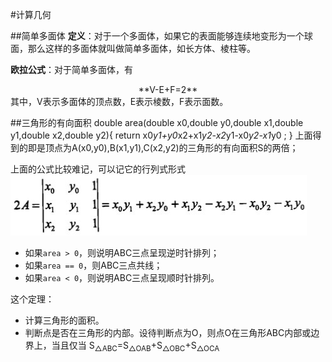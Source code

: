 #计算几何

##简单多面体
**定义**：对于一个多面体，如果它的表面能够连续地变形为一个球面，那么这样的多面体就叫做简单多面体，如长方体、棱柱等。

**欧拉公式**：对于简单多面体，有  
<center>**V-E+F=2**</center>
其中，V表示多面体的顶点数，E表示棱数，F表示面数。

##三角形的有向面积
	double area(double x0,double y0,double x1,double y1,double x2,double y2){
	    return x0*y1+y0*x2+x1*y2-x2*y1-x0*y2-x1*y0 ;
	}
上面得到的即是顶点为A(x0,y0),B(x1,y1),C(x2,y2)的三角形的有向面积S的两倍；

上面的公式比较难记，可以记它的行列式形式  
![](images/triangle.jpg?raw=true)

* 如果`area > 0`，则说明ABC三点呈现逆时针排列；
* 如果`area == 0`，则ABC三点共线；
* 如果`area < 0`，则说明ABC三点呈现顺时针排列。

这个定理：

* 计算三角形的面积。
* 判断点是否在三角形的内部。设待判断点为O，则点O在三角形ABC内部或边界上，当且仅当 S<sub>△ABC</sub>=S<sub>△OAB</sub>+S<sub>△OBC</sub>+S<sub>△OCA</sub>


